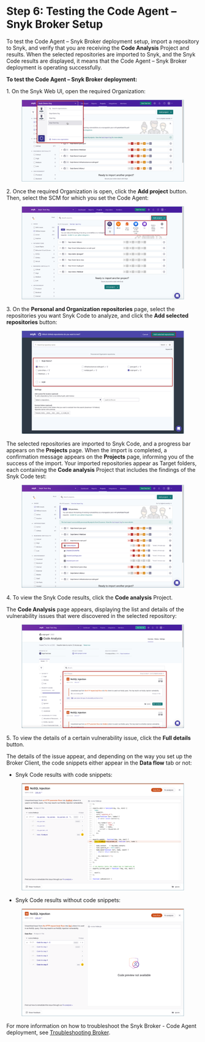 # Step 6: Testing the Code Agent – Snyk Broker Setup

To test the Code Agent – Snyk Broker deployment setup, import a repository to Snyk, and verify that you are receiving the **Code Analysis** Project and results. When the selected repositories are imported to Snyk, and the Snyk Code results are displayed, it means that the Code Agent – Snyk Broker deployment is operating successfully.

**To test the Code Agent – Snyk Broker deployment:**

1\. On the Snyk Web UI, open the required Organization:

<figure><img src="../../../../.gitbook/assets/Snyk Broker - Organization - Select (1).png" alt=""><figcaption></figcaption></figure>

2\. Once the required Organization is open, click the **Add project** button. Then, select the SCM for which you set the Code Agent:

<figure><img src="../../../../.gitbook/assets/Code Agent - Test - Selecting SCM for import.png" alt=""><figcaption></figcaption></figure>

3\. On the **Personal and Organization repositories** page, select the repositories you want Snyk Code to analyze, and click the **Add selected repositories** button:

<figure><img src="../../../../.gitbook/assets/Code Agent - Test - Selecting repos for import.png" alt=""><figcaption></figcaption></figure>

The selected repositories are imported to Snyk Code, and a progress bar appears on the **Projects** page. When the import is completed, a confirmation message appears on the **Projects** page, informing you of the success of the import. Your imported repositories appear as Target folders, each containing the **Code analysis** Project that includes the findings of the Snyk Code test:

<figure><img src="../../../../.gitbook/assets/Code Agent - Test - Code Analysis Project.png" alt=""><figcaption></figcaption></figure>

4\. To view the Snyk Code results, click the **Code analysis** Project.

The **Code Analysis** page appears, displaying the list and details of the vulnerability issues that were discovered in the selected repository:

<figure><img src="../../../../.gitbook/assets/Code Agent - Test - Code Analysis page.png" alt=""><figcaption></figcaption></figure>

5\. To view the details of a certain vulnerability issue, click the **Full details** button.

The details of the issue appear, and depending on the way you set up the Broker Client, the code snippets either appear in the **Data flow** tab or not:

* Snyk Code results with code snippets:

<figure><img src="../../../../.gitbook/assets/Broker - Results - with code snippets (1) (1) (1) (1) (1) (1) (1) (1) (1) (1).png" alt=""><figcaption></figcaption></figure>

* Snyk Code results without code snippets:

<figure><img src="../../../../.gitbook/assets/Broker - Results - without code snippets (1) (1) (1) (1) (1) (1) (1) (1) (1) (1).png" alt=""><figcaption></figcaption></figure>

For more information on how to troubleshoot the Snyk Broker - Code Agent deployment, see [Troubleshooting Broker](../../troubleshooting-broker.md).
